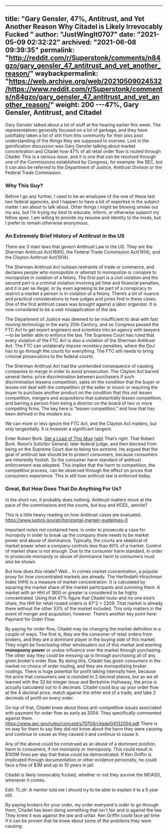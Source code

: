 ---
title: "Gary Gensler, 47%, Antitrust, and Yet Another Reason Why Citadel is Likely Irrevocably Fucked "
author: "JustWingIt0707"
date: "2021-05-09 02:32:22"
archived: "2021-06-08 09:39:35"
permalink: "http://reddit.com/r/Superstonk/comments/n84gzo/gary_gensler_47_antitrust_and_yet_another_reason/"
waybackpermalink: "https://web.archive.org/web/20210509024532/https://www.reddit.com/r/Superstonk/comments/n84gzo/gary_gensler_47_antitrust_and_yet_another_reason/"
weight: 200
---47%, Gary Gensler, Antitrust, and Citadel
-----------------------------------------


Gary Gensler talked about a lot of stuff at the hearing earlier this week. The representatives generally focused on a lot of garbage, and they have justifiably taken a lot of shit from this community for their piss poor understanding of the things they are supposed to oversee. Lost in the gamification discussion was Gary Gensler talking about market concentration and Citadel how 47% of all retail order flow is routed through Citadel. This is a serious issue, and it is one that can be resolved through one of the Commissions established by Congress, for example: the SEC, but it can also be referred to the Department of Justice, Antitrust Division or the Federal Trade Commission.


### Why This Guy?


Before I go any further, I used to be an employee of the one of these last two federal agencies, and I happen to have a bit of expertise in the subject matter I am about to talk about. Other things I might be blowing smoke out my ass, but I’m trying my best to educate, inform, or otherwise support my fellow apes. I am willing to provide my resume and identity to the mods, but I prefer to remain otherwise anonymous.


### An Extremely Brief History of Antitrust in the US


There are 3 main laws that govern Antitrust Law in the US. They are the Sherman Antitrust Act(1890), the Federal Trade Commission Act(1914), and the Clayton Antitrust Act(1914).


The Sherman Antitrust Act outlaws restraints of trade or commerce, and declares people who monopolize or attempt to monopolize or conspire to monopolize in violation of a felony. The first part is a civil violation and the second part is a criminal violation involving jail time and financial penalties, and it is per se illegal, or by even agreeing to be part of a conspiracy to restrict a market a person is in violation of a felony. There’s a lot of nuance and practical considerations to how judges and juries find in these cases. One of the first antitrust cases was brought against a labor organizer. It is now considered to be a vast misapplication of the law.


The Department of Justice was deemed to be insufficient to deal with fast moving technology in the early 20th Century, and so Congress passed the FTC Act to get expert engineers and scientists into an agency with lawyers—to be better able to enforce the law. The Supreme Court has ruled that every violation of the FTC Act is also a violation of the Sherman Antitrust Act. The FTC can unilaterally impose monetary penalties, where the DoJ has to go through the courts for everything. The FTC still needs to bring criminal prosecutions to the federal courts.


The Sherman Antitrust Act had the unintended consequence of causing companies to merge in order to avoid prosecution. The Clayton Act barred several items: price discrimination between purchasers if such discrimination lessens competition, sales on the condition that the buyer or lessee not deal with the competition of the seller or lessor or requiring the buyer to purchase another product on the condition that this not lessen competition, mergers and acquisitions that substantially lessen competition, and barring a person from being a director on the board of two or more competing firms. The key here is “lessen competition,” and how that has been defined in the modern era.


We can more or less ignore the FTC Act, and the Clayton Act matters, but only tangentially. It is however a significant tangent.


Enter Robert Bork. 
[Get a Load of This Mug](https://upload.wikimedia.org/wikipedia/commons/d/d8/Robert_Bork.jpg) [(wb)](https://web.archive.org/web/20210509025935/https://upload.wikimedia.org/wikipedia/commons/d/d8/Robert_Bork.jpg)
That’s right. That Robert Bork. Nixon’s Solicitor General, later federal judge, and then blocked from being on the Supreme Court due to being too extreme. He argued that the goal of antitrust law should be to protect consumers, because consumers are inherently foolish. So the consumer harm standard of antitrust enforcement was adopted. This implies that the harm to competition, the competitive process, can be observed through the effect on prices that consumers experience. This is still how antitrust law is enforced today.


### Great, But How Does That Do Anything For Us?


In the short run, it probably does nothing. Antitrust matters move at the pace of the commissions and the courts, but buy and HODL, amirite?


This is a little heavy reading on how Antitrust cases are evaluated.
https://www.justice.gov/atr/horizontal-merger-guidelines-0


Important notes not contained here: in order to prosecute a case for monopoly in order to break up the company there needs to be market power and abuse of dominance. Typically, the courts are skeptical of market power when a company controls less than 60% of a market. Control of market share is not enough. Due to the consumer harm standard, in order to prosecute monopoly or abuse of dominance harm to consumers must also be shown.


But how does this relate? Well… In comes market concentration, a popular proxy for how concentrated markets are already. The Herfindahl-Hirschman Index (HHI) is a measure of market concentration. It is calculated by squaring the market share of the market participants and summing them. A market with an HHI of 1800 or greater is considered to be highly concentrated. Using that 47% figure that Citadel touts-and no one else’s share, the HHI for retail routed orders is 47^2 = 2209. That market is already there without the other 53% of the market included. This only matters in the event of merger and acquisition, however. There’s another key point here: Payment for Order Flow.


By paying for order flow, Citadel may be changing the market definition in a couple of ways. The first is, they are the consumer of retail orders from brokers, and they are a dominant player in the buying side of this market. They might be foreclosing other wholesalers out of this market and exerting **monopsony power** or undue influence over the market through purchasing. The other way they could be messing up is through purchasing all of any given broker’s order flow. By doing this, Citadel has given consumers in the market no choice of order routing, and they are monopolizing broker routings. There is huge potential for profit taking internally here, because the price that consumers see is rounded to 2 decimal places, but as we all learned with the 32 bit integer issue and Berkshire-Hathaway, the price is actually calculated out to 4 decimals. Citadel could buy up your order flow at the 4 decimal price, match against the other end of a trade, and take 2 decimals of profit on every order.


On top of that, Citadel knew about these anti-competitive issues associated with payment for order flow as early as 2004. They specifically commented against them. https://www.sec.gov/rules/concept/s70704/citadel04132004.pdf There is no way for them to say they did not know about the harm they were causing and continue to cause as they caused it and continue to cause it.


Any of the above could be construed as an abuse of a dominant position, harm to consumers, if not monopoly or monopsony. This could result in $100M fines per day that these could be demonstrated. If Ken Griffin is implicated through documentation or other evidence personally, he could face a fine of $1M and up to 10 years in jail.


Citadel is likely irrevocably fucked, whether or not they survive the MOASS, whenever it comes.


Edit: TL;dr: A mentor told me I should try to be able to explain it to a 5 year old.


By paying brokers for your order, my order everyone's order to go through them, Citadel has been doing something that isn't fair and is against the law. They knew it was against the law and unfair. Ken Griffin could face jail time if it can be proven that he knew about some of the problems they were causing.

